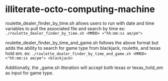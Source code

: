 # illiterate-octo-computing-machine

roulette_dealer_finder_by_time.sh allows users to run with date and time variables to pull the associated file and search by time
  ex: `./roulette_dealer_finder_by_time.sh <MMDD> <"hh:mm:ss am/pm">`
  
roulette_dealer_finder_by_time_and_game.sh follows the above format but adds the ability to search for game type from blackjack, roulette, and texas hold em.
  ex: `./roulette_dealer_finder_by_time_and_game.sh <MMDD> <"hh:mm:ss am/pm"> <blackjack>`
  
  Additionally, the _game.sh itteration will accept both texas or texas_hold_em as input for game type.
